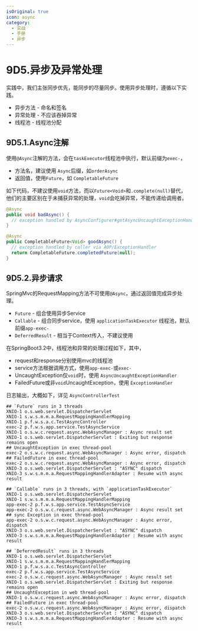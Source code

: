 ```yaml
---
isOriginal: true
icon: async
category:
  - 实战
  - 手册
  - 异步
---
```


# 9D5.异步及异常处理

实践中，我们主张同步优先，能同步的尽量同步。使用异步处理时，遵循以下实践。

* 异步方法 - 命名和签名
* 异常处理 - 不应该吞掉异常
* 线程池 - 线程池分配

## 9D5.1.Async注解

使用`@Async`注解的方法，会在`taskExecutor`线程池中执行，默认前缀为`exec-`，

* 方法名，建议使用 `Async`后缀，如`orderAsync`
* 返回值，使用`Future`，如 `CompletableFuture`

如下代码，不建议使用`void`方法，而以`Future<Void>`和`.complete(null)`替代，
他们的主要区别在于未捕获异常的处理，`void`会吃掉异常，不能传递给调用者。

```java
@Async
public void badAsync() {
  // exception handled by AsyncConfigurer#getAsyncUncaughtExceptionHandler
}

@Async
public CompletableFuture<Void> goodAsync() {
  // exception handled by caller via AOP/ExceptionHandler
  return CompletableFuture.completedFuture(null);
}
```

## 9D5.2.异步请求

SpringMvc的RequestMapping方法不可使用`@Async`，通过返回值完成异步处理。

* `Future` - 组合使用异步Service
* `Callable` - 组合同步service，使用 `applicationTaskExecutor` 线程池，默认前缀`app-exec-`
* `DeferredResult` - 相当于Context传入，不建议使用

在SpringBoot3.2中，线程池和异常的处理过程如下，其中，

* request和response分别使用mvc的线程池
* service方法根据调用方式，使用`app-exec-`或`exec-`
* UncaughtException仅`void`时，使用 `AsyncUncaughtExceptionHandler`
* FailedFuture或非`void`UncaughtException，使用 `ExceptionHandler`

日志输出，大概如下，详见 `AsyncControllerTest`

```text
## `Future` runs in 3 threads
XNIO-1 o.s.web.servlet.DispatcherServlet
XNIO-1 s.w.s.m.m.a.RequestMappingHandlerMapping
XNIO-1 p.f.w.s.a.c.TestAsyncController
exec-2 p.f.w.s.app.service.TestAsyncService
XNIO-1 o.s.w.c.request.async.WebAsyncManager : Async result set
XNIO-1 o.s.web.servlet.DispatcherServlet : Exiting but response remains open
## UncaughtException in exec thread-pool
exec-2 o.s.w.c.request.async.WebAsyncManager : Async error, dispatch
## FailedFuture in exec thread-pool
exec-2 o.s.w.c.request.async.WebAsyncManager : Async error, dispatch
XNIO-3 o.s.web.servlet.DispatcherServlet : "ASYNC" dispatch
XNIO-3 s.w.s.m.m.a.RequestMappingHandlerAdapter : Resume with async result

## `Callable` runs in 3 threads, with `applicationTaskExecutor`
XNIO-1 o.s.web.servlet.DispatcherServlet
XNIO-1 s.w.s.m.m.a.RequestMappingHandlerMapping
app-exec-2 p.f.w.s.app.service.TestAsyncService
app-exec-2 o.s.w.c.request.async.WebAsyncManager : Async result set
## sync Exception in exec thread-pool
app-exec-2 o.s.w.c.request.async.WebAsyncManager : Async error, dispatch
XNIO-3 o.s.web.servlet.DispatcherServlet : "ASYNC" dispatch
XNIO-3 s.w.s.m.m.a.RequestMappingHandlerAdapter : Resume with async result

## `DeferredResult` runs in 3 threads
XNIO-1 o.s.web.servlet.DispatcherServlet
XNIO-1 s.w.s.m.m.a.RequestMappingHandlerMapping
XNIO-1 p.f.w.s.a.c.TestAsyncController
exec-2 p.f.w.s.app.service.TestAsyncService
exec-2 o.s.w.c.request.async.WebAsyncManager : Async result set
XNIO-1 o.s.web.servlet.DispatcherServlet : Exiting but response remains open
## UncaughtException in web thread-pool
XNIO-1 o.s.w.c.request.async.WebAsyncManager : Async error, dispatch
## FailedFuture in exec thread-pool
exec-2 o.s.w.c.request.async.WebAsyncManager : Async error, dispatch
XNIO-3 o.s.web.servlet.DispatcherServlet : "ASYNC" dispatch
XNIO-3 s.w.s.m.m.a.RequestMappingHandlerAdapter : Resume with async result
```

